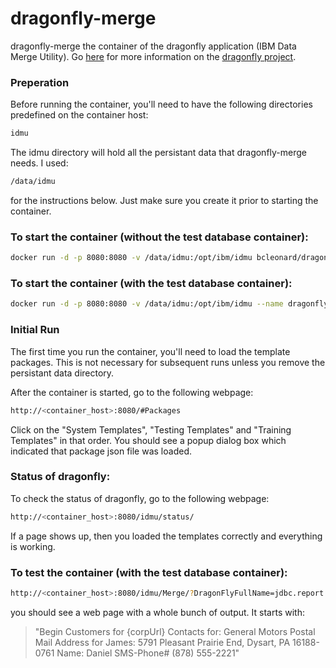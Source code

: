 # dragonfly-merge

dragonfly-merge the container of the dragonfly application (IBM Data Merge Utility).  Go [here](http://www.ssgpp.com/dragonflyhome) for more information on the [dragonfly project](http://www.ssgpp.com/dragonflyhome).

### Preperation
Before running the container, you'll need to have the following directories predefined on the container host:
```sh
idmu
```
The idmu directory will hold all the persistant data that dragonfly-merge needs.  I used:
```sh
/data/idmu
```
for the instructions below.  Just make sure you create it prior to starting the container.

### To start the container (without the test database container):
```sh
docker run -d -p 8080:8080 -v /data/idmu:/opt/ibm/idmu bcleonard/dragonfly-merge
```

### To start the container (with the test database container):
```sh
docker run -d -p 8080:8080 -v /data/idmu:/opt/ibm/idmu --name dragonfly-merge --link dragonfly-db bcleonard/dragonfly-merge
```

### Initial Run ###
The first time you run the container, you'll need to load the template packages.  This is not necessary for subsequent runs unless you remove the persistant data directory.

After the container is started, go to the following webpage:
```sh
http://<container_host>:8080/#Packages
```

Click on the "System Templates", "Testing Templates" and "Training Templates" in that order.  You should see a popup dialog box which indicated that package json file was loaded.

### Status of dragonfly:
To check the status of dragonfly, go to the following webpage:
```sh
http://<container_host>:8080/idmu/status/
```

If a page shows up, then you loaded the templates correctly and everything is working.

### To test the container (with the test database container):
```sh
http://<container_host>:8080/idmu/Merge/?DragonFlyFullName=jdbc.report.
```
you should see a web page with a whole bunch of output.  It starts with:

>"Begin Customers for {corpUrl} Contacts for: General Motors Postal Mail Address for James: 5791 Pleasant Prairie End, Dysart, PA 16188-0761 Name: Daniel SMS-Phone# (878) 555-2221"

